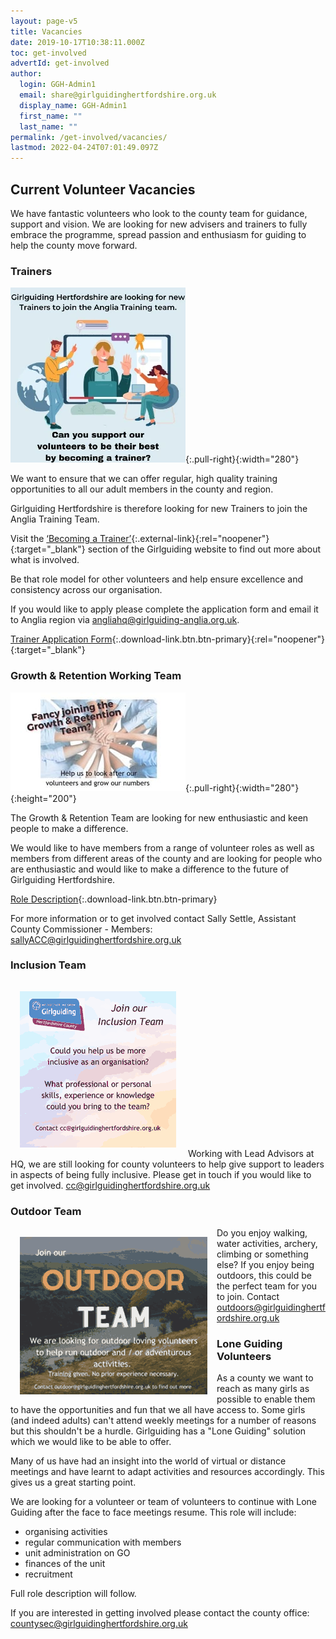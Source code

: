 ```yaml
---
layout: page-v5
title: Vacancies
date: 2019-10-17T10:38:11.000Z
toc: get-involved
advertId: get-involved
author:
  login: GGH-Admin1
  email: share@girlguidinghertfordshire.org.uk
  display_name: GGH-Admin1
  first_name: ""
  last_name: ""
permalink: /get-involved/vacancies/
lastmod: 2022-04-24T07:01:49.097Z
---
```

## Current Volunteer Vacancies

We have fantastic volunteers who look to the county team for guidance, support and vision. We are looking for new advisers and trainers to fully embrace the programme, spread passion and enthusiasm for guiding to help the county move forward.

### Trainers

![](/assets/images/2022/10/bat-vacancies.webp){:.pull-right}{:width="280"}

<div class="clearfix d-sm-none"></div>

We want to ensure that we can offer regular, high quality training opportunities to all our adult members in the county and region.

Girlguiding Hertfordshire is therefore looking for new Trainers to join the Anglia Training Team.

Visit the [‘Becoming a Trainer’](https://www.girlguiding.org.uk/making-guiding-happen/learning-and-development/helping-others-to-learn/becoming-a-trainer/){:.external-link}{:rel="noopener"}{:target="_blank"} section of the Girlguiding website to find out more about what is involved.

Be that role model for other volunteers and help ensure excellence and consistency across our organisation.

If you would like to apply please complete the application form and email it to Anglia region via <angliahq@girlguiding-anglia.org.uk>.

[Trainer Application Form](/assets/docs/2022/becoming-a-trainer-application-form.docx){:.download-link.btn.btn-primary}{:rel="noopener"}{:target="_blank"}

### Growth & Retention Working Team

![](/assets/images/2022/01/growth-retention-vacancy_sm.jpg){:.pull-right}{:width="280"}{:height="200"}

<div class="clearfix d-sm-none"></div>

The Growth & Retention Team are looking for new enthusiastic and keen people to make a difference.

We would like to have members from a range of volunteer roles as well as members from different areas of the county and are looking for people who are enthusiastic and would like to make a difference to the future of Girlguiding Hertfordshire.

[Role Description](/wp-content/uploads/2021/05/Growth-and-Retention-Team-Role-Desc.pdf){:.download-link.btn.btn-primary}

For more information or to get involved contact Sally Settle, Assistant County Commissioner - Members: <sallyACC@girlguidinghertfordshire.org.uk>

<div class="clearfix"></div>

### Inclusion Team
<p class="clearfix">
<img src="/assets/images/2021/09/inclusionteam.png" alt="" class="pull-right" style="padding:15px"/>
Working with Lead Advisors at HQ, we are still looking for county volunteers to help give support to leaders in aspects of being fully inclusive.  Please get in touch if you would like to get involved. <a href="mailto:cc@girlguidinghertfordshire.org.uk">cc@girlguidinghertfordshire.org.uk</a></p>

### Outdoor Team
<p class="clearfix"><img src="/assets/images/2021/09/outdoor.png" alt="" style="float:left;padding:15px"/>
Do you enjoy walking, water activities, archery, climbing or something else?  If you enjoy being outdoors, this could be the perfect team for you to join. Contact <a href="mailto:outdoors@girlguidinghertfordshire.org.uk">outdoors@girlguidinghertfordshire.org.uk</a></p>


<h3>Lone Guiding Volunteers</h3>
As a county we want to reach as many girls as possible to enable them to have the opportunities and fun that we all have access to. Some girls (and indeed adults) can't attend weekly meetings for a number of reasons but this shouldn't be a hurdle. Girlguiding has a "Lone Guiding" solution which we would like to be able to offer.

Many of us have had an insight into the world of virtual or distance meetings and have learnt to adapt activities and resources accordingly. This gives us a great starting point.

We are looking for a volunteer or team of volunteers to continue with Lone Guiding after the face to face meetings resume. This role will include:
<ul>
 	<li>organising activities</li>
 	<li>regular communication with members</li>
 	<li>unit administration on GO</li>
 	<li>finances of the unit</li>
 	<li>recruitment</li>
</ul>
Full role description will follow.

If you are interested in getting involved please contact the county office: <a href="mailto:countysec@girlguidinghertfordshire.org.uk" target="_blank" rel="noopener">countysec@girlguidinghertfordshire.org.uk</a>
